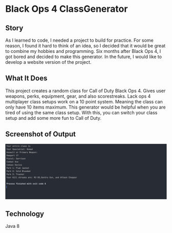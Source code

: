# Black Ops 4 ClassGenerator

## Story
As I learned to code, I needed a project to build for practice. For some reason, I found it hard to think of an idea, so I decided that it would be great to combine my hobbies and programming. Six months after Black Ops 4, I got bored and decided to make this generator. In the future, I would like to develop a website version of the project.
## What It Does
This project creates a random class for Call of Duty Black Ops 4. Gives user weapons, perks, equipment, gear, and also scorestreaks. Lack ops 4 multiplayer class setups work on a 10 point system. Meaning the class can only have 10 items maximum.
This generator would be helpful when you are tired of using the same class setup. With this, you can switch your class setup and add some more fun to Call of Duty.

## Screenshot of Output
![Output Screenshot](https://github.com/VintaviousG/BO4ClassGenerator/blob/master/BO4ClassGenerator_Output.png?raw=true)

## Technology
Java 8
